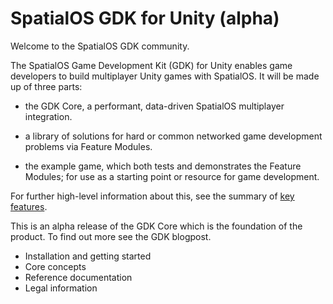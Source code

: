 # SpatialOS GDK for Unity (alpha)

Welcome to the SpatialOS GDK community.

The SpatialOS Game Development Kit (GDK) for Unity enables game developers to build multiplayer Unity games with SpatialOS. It will be made up of three parts:

* the GDK Core, a performant, data-driven SpatialOS multiplayer integration.

* a library of solutions for hard or common networked game development problems via Feature Modules.

* the example game, which both tests and demonstrates the Feature Modules; for use as a starting point or resource for game development.

For further high-level information about this, see the summary of [key features]({{urlRoot}}/content/faqs/key-features).

This is an alpha release of the GDK Core which is the foundation of the product. To find out more see the GDK blogpost.



* Installation and getting started
* Core concepts
* Reference documentation
* Legal information

